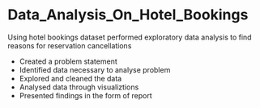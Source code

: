 # Data_Analysis_On_Hotel_Bookings
Using hotel bookings dataset performed exploratory data analysis to find reasons for reservation cancellations

- Created a problem statement
- Identified data necessary to analyse problem
- Explored and cleaned the data
- Analysed data through visualiztions
- Presented findings in the form of report
